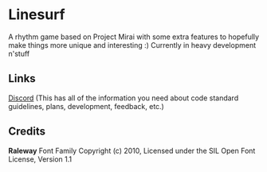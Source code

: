 # Linesurf
A rhythm game based on Project Mirai with some extra features to hopefully make things more unique and interesting :)
Currently in heavy development n'stuff

## Links
[Discord](https://discord.gg/9GmMVuD) (This has all of the information you need about code standard guidelines, plans, development, feedback, etc.)
## Credits
**Raleway** Font Family Copyright (c) 2010, Licensed under the SIL Open Font License, Version 1.1
